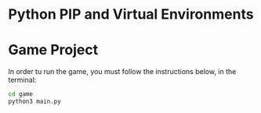 # Python PIP and Virtual Environments

# Game Project

In order tu run the game, you must follow the instructions below, in the terminal:


```sh
cd game
python3 main.py
```